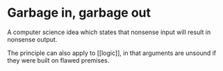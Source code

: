 # Garbage in, garbage out

A computer science idea which states that nonsense input will result in nonsense output.

The principle can also apply to [[logic]], in that arguments are unsound if they were built on flawed premises.